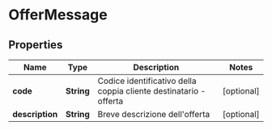 # OfferMessage

## Properties
Name | Type | Description | Notes
------------ | ------------- | ------------- | -------------
**code** | **String** | Codice identificativo della coppia cliente destinatario - offerta |  [optional]
**description** | **String** | Breve descrizione dell&#x27;offerta |  [optional]
